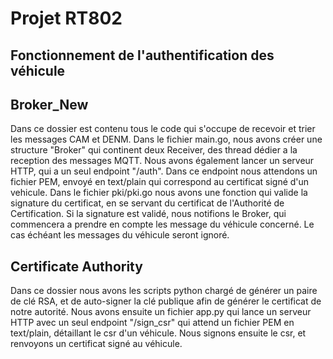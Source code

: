 # Projet RT802

## Fonctionnement de l'authentification des véhicule

## Broker_New

Dans ce dossier est contenu tous le code qui s'occupe de recevoir et trier les messages CAM et DENM.
Dans le fichier main.go, nous avons créer une structure "Broker" qui continent deux Receiver, des thread dédier a la reception des messages MQTT.
Nous avons également lancer un serveur HTTP, qui a un seul endpoint "/auth".
Dans ce endpoint nous attendons un fichier PEM, envoyé en text/plain qui correspond au certificat signé d'un vehicule.
Dans le fichier pki/pki.go nous avons une fonction qui valide la signature du certificat, en se servant du certificat de l'Authorité de Certification.
Si la signature est validé, nous notifions le Broker, qui commencera a prendre en compte les message du véhicule concerné.
Le cas échéant les messages du véhicule seront ignoré.

## Certificate Authority

Dans ce dossier nous avons les scripts python chargé de générer un paire de clé RSA, et de auto-signer la clé publique afin de générer le certificat de notre autorité.
Nous avons ensuite un fichier app.py qui lance un serveur HTTP avec un seul endpoint "/sign_csr" qui attend un fichier PEM en text/plain, détaillant le csr d'un véhicule.
Nous signons ensuite le csr, et renvoyons un certificat signé au véhicule.

